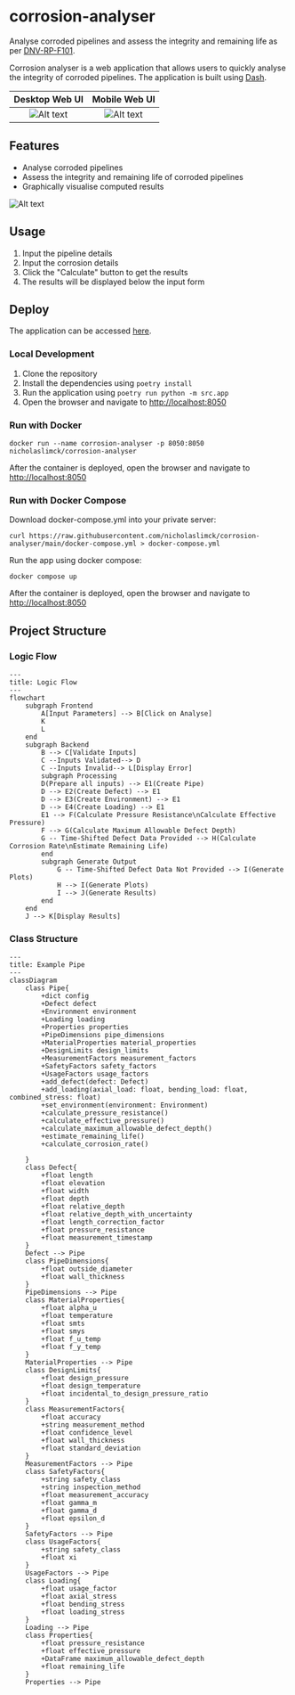 # corrosion-analyser
Analyse corroded pipelines and assess the integrity and remaining life as per [DNV-RP-F101](https://www.dnv.com/oilgas/download/dnv-rp-f101-corroded-pipelines.html).

Corrosion analyser is a web application that allows users to quickly analyse the integrity of corroded pipelines. The application is built using [Dash](https://dash.plotly.com/).

|                               Desktop Web UI                               |                              Mobile Web UI                               |
|:--------------------------------------------------------------------------:|:------------------------------------------------------------------------:|
| ![Alt text](/docs/CorrosionAnalyserDesktopInputWebUI.png "Desktop Web UI") | ![Alt text](/docs/CorrosionAnalyserMobileInputWebUI.png "Mobile Web UI") |

## Features
- Analyse corroded pipelines
- Assess the integrity and remaining life of corroded pipelines
- Graphically visualise computed results

![Alt text](/docs/CorrosionAnalyserOutputWebUI.png "Desktop Output Web UI")

## Usage
1. Input the pipeline details
2. Input the corrosion details
3. Click the "Calculate" button to get the results
4. The results will be displayed below the input form

## Deploy
The application can be accessed [here](https://corrosion-analyser.lichkain.link).

### Local Development
1. Clone the repository
2. Install the dependencies using `poetry install`
3. Run the application using `poetry run python -m src.app`
4. Open the browser and navigate to [http://localhost:8050](http://localhost:8050)

### Run with Docker
```shell
docker run --name corrosion-analyser -p 8050:8050 nicholaslimck/corrosion-analyser
```

After the container is deployed, open the browser and navigate to [http://localhost:8050](http://localhost:8050)

### Run with Docker Compose
Download docker-compose.yml into your private server:
```shell
curl https://raw.githubusercontent.com/nicholaslimck/corrosion-analyser/main/docker-compose.yml > docker-compose.yml
```

Run the app using docker compose:
```shell
docker compose up
```

After the container is deployed, open the browser and navigate to [http://localhost:8050](http://localhost:8050)

## Project Structure
### Logic Flow
```mermaid
---
title: Logic Flow
---
flowchart 
    subgraph Frontend
        A[Input Parameters] --> B[Click on Analyse]
        K
        L
    end
    subgraph Backend
        B --> C[Validate Inputs]
        C --Inputs Validated--> D
        C --Inputs Invalid--> L[Display Error]
        subgraph Processing
        D(Prepare all inputs) --> E1(Create Pipe)
        D --> E2(Create Defect) --> E1
        D --> E3(Create Environment) --> E1
        D --> E4(Create Loading) --> E1
        E1 --> F(Calculate Pressure Resistance\nCalculate Effective Pressure)
        F --> G(Calculate Maximum Allowable Defect Depth)
        G -- Time-Shifted Defect Data Provided --> H(Calculate Corrosion Rate\nEstimate Remaining Life)
        end
        subgraph Generate Output
            G -- Time-Shifted Defect Data Not Provided --> I(Generate Plots)
            H --> I(Generate Plots)
            I --> J(Generate Results)
        end
    end
    J --> K[Display Results]
```
### Class Structure
```mermaid
---
title: Example Pipe
---
classDiagram
    class Pipe{
        +dict config
        +Defect defect
        +Environment environment
        +Loading loading
        +Properties properties
        +PipeDimensions pipe_dimensions
        +MaterialProperties material_properties
        +DesignLimits design_limits
        +MeasurementFactors measurement_factors
        +SafetyFactors safety_factors
        +UsageFactors usage_factors
        +add_defect(defect: Defect)
        +add_loading(axial_load: float, bending_load: float, combined_stress: float)
        +set_environment(environment: Environment)
        +calculate_pressure_resistance()
        +calculate_effective_pressure()
        +calculate_maximum_allowable_defect_depth()
        +estimate_remaining_life()
        +calculate_corrosion_rate()
        
    }
    class Defect{
        +float length
        +float elevation
        +float width
        +float depth
        +float relative_depth
        +float relative_depth_with_uncertainty
        +float length_correction_factor
        +float pressure_resistance
        +float measurement_timestamp
    }
    Defect --> Pipe
    class PipeDimensions{
        +float outside_diameter
        +float wall_thickness
    }
    PipeDimensions --> Pipe
    class MaterialProperties{
        +float alpha_u
        +float temperature
        +float smts
        +float smys
        +float f_u_temp
        +float f_y_temp
    }
    MaterialProperties --> Pipe
    class DesignLimits{
        +float design_pressure
        +float design_temperature
        +float incidental_to_design_pressure_ratio
    }
    class MeasurementFactors{
        +float accuracy
        +string measurement_method
        +float confidence_level
        +float wall_thickness
        +float standard_deviation
    }
    MeasurementFactors --> Pipe
    class SafetyFactors{
        +string safety_class
        +string inspection_method
        +float measurement_accuracy
        +float gamma_m
        +float gamma_d
        +float epsilon_d
    }
    SafetyFactors --> Pipe
    class UsageFactors{
        +string safety_class
        +float xi
    }
    UsageFactors --> Pipe
    class Loading{
        +float usage_factor
        +float axial_stress
        +float bending_stress
        +float loading_stress
    }
    Loading --> Pipe
    class Properties{
        +float pressure_resistance
        +float effective_pressure
        +DataFrame maximum_allowable_defect_depth
        +float remaining_life
    }
    Properties --> Pipe
    
```
